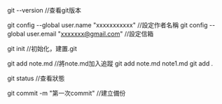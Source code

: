 git --version   //查看git版本

git config --global user.name "xxxxxxxxxxx" //設定作者名稱
git config --global user.email "xxxxxxx@gmail.com"  //設定信箱

git init    //初始化，建置.git

git add note.md //將note.md加入追蹤
git add note.md note1.md
git add *.*

git status  //查看狀態

git commit -m "第一次commit"    //建立備份